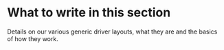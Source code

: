 # What to write in this section

Details on our various generic driver layouts, what they are and the basics of how they work.
